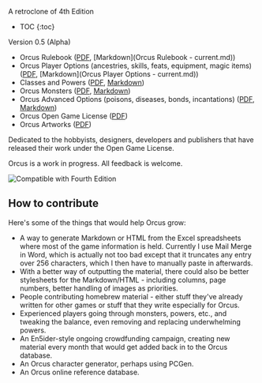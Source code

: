 A retroclone of 4th Edition

* TOC
{:toc}

Version 0.5 (Alpha)

* Orcus Rulebook ([PDF](/raw/main/Orcus%20Rulebook%20-%20current.pdf), [Markdown](Orcus Rulebook - current.md))
* Orcus Player Options (ancestries, skills, feats, equipment, magic items) ([PDF](https://github.com/Sanglorian/orcus/raw/main/Orcus%20Player%20Options%20-%20current.pdf), [Markdown](Orcus Player Options - current.md))
* Classes and Powers ([PDF](https://github.com/Sanglorian/orcus/raw/main/Orcus%20Classes%20and%20Powers%20-%20current.pdf), [Markdown](https://github.com/Sanglorian/orcus/blob/main/Orcus%20Classes%20and%20Powers%20-%20current.md))
* Orcus Monsters ([PDF](https://github.com/Sanglorian/orcus/raw/main/Orcus%20Monsters%20-%20current.pdf), [Markdown](https://github.com/Sanglorian/orcus/blob/main/Orcus%20Monsters%20-%20current.md))
* Orcus Advanced Options (poisons, diseases, bonds, incantations) ([PDF](https://github.com/Sanglorian/orcus/raw/main/Orcus%20Advanced%20Options%20-%20current.pdf), [Markdown](https://github.com/Sanglorian/orcus/blob/main/Orcus%20Advanced%20Options%20-%20current.md))
* Orcus Open Game License ([PDF](https://github.com/Sanglorian/orcus/raw/main/Orcus%20-%20Open%20Game%20License.pdf))
* Orcus Artworks ([PDF](https://github.com/Sanglorian/orcus/raw/main/Orcus%20-%20Artworks.pdf))

Dedicated to the hobbyists, designers, developers and publishers that have released their work under the Open Game License.

Orcus is a work in progress. All feedback is welcome. 

![Compatible with Fourth Edition](https://github.com/Sanglorian/orcus/raw/main/Compatible%20with%20Fourth%20Edition.png)

## How to contribute

Here's some of the things that would help Orcus grow: 

* A way to generate Markdown or HTML from the Excel spreadsheets where most of the game information is held. Currently I use Mail Merge in Word, which is actually not too bad except that it truncates any entry over 256 characters, which I then have to manually paste in afterwards.
* With a better way of outputting the material, there could also be better stylesheets for the Markdown/HTML - including columns, page numbers, better handling of images as priorities.
* People contributing homebrew material - either stuff they've already written for other games or stuff that they write especially for Orcus.
* Experienced players going through monsters, powers, etc., and tweaking the balance, even removing and replacing underwhelming powers.
* An En5ider-style ongoing crowdfunding campaign, creating new material every month that would get added back in to the Orcus database.
* An Orcus character generator, perhaps using PCGen.
* An Orcus online reference database.